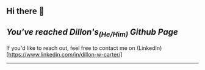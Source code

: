 ## Hi there 👋
*You've reached Dillon's<sub>(He/Him)</sub> Github Page*
---
If you'd like to reach out, feel free to contact me on (LinkedIn)[https://www.linkedin.com/in/dillon-w-carter/]

---


<!--
**PickleMustard/PickleMustard** is a ✨ _special_ ✨ repository because its `README.md` (this file) appears on your GitHub profile.

Here are some ideas to get you started:

- 🔭 I’m currently working on ...
- 🌱 I’m currently learning ...
- 👯 I’m looking to collaborate on ...
- 🤔 I’m looking for help with ...
- 💬 Ask me about ...
- 📫 How to reach me: ...
- 😄 Pronouns: ...
- ⚡ Fun fact: ...
-->
